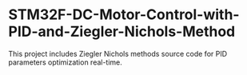 # STM32F-DC-Motor-Control-with-PID-and-Ziegler-Nichols-Method
This project includes Ziegler Nichols methods source code for PID parameters optimization real-time.
